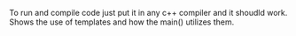To run and compile code just put it in any c++ compiler and it shoudld work. Shows the use of templates and how the main() utilizes them.

